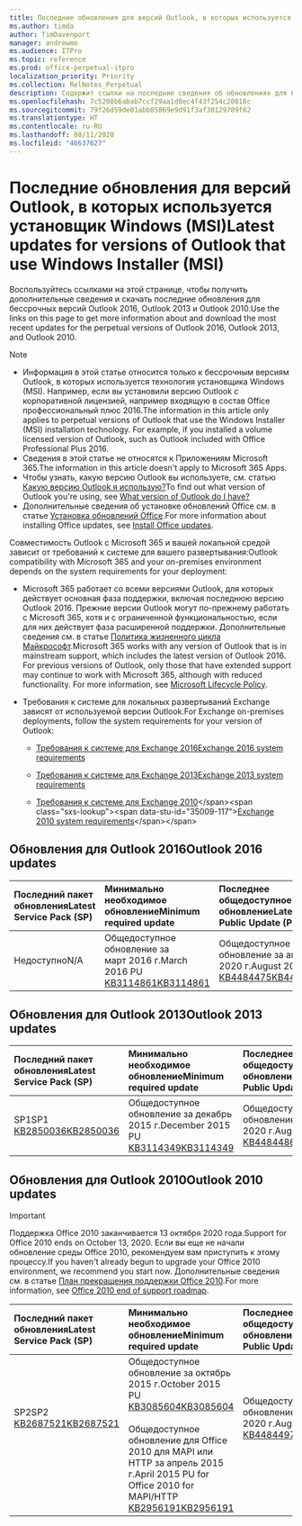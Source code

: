 ```yaml
---
title: Последние обновления для версий Outlook, в которых используется установщик Windows (MSI)
ms.author: timda
author: TimDavenport
manager: andrewmo
ms.audience: ITPro
ms.topic: reference
ms.prod: office-perpetual-itpro
localization_priority: Priority
ms.collection: RelNotes_Perpetual
description: Содержит ссылки на последние сведения об обновлениях для бессрочных версий Outlook 2016, Outlook 2013 и Outlook 2010 для ИТ-специалистов
ms.openlocfilehash: 7c5208b6abab7ccf29aa1d8ec4f43f254c20018c
ms.sourcegitcommit: 79f26d59de01abb85869e9d91f3af30129709f62
ms.translationtype: HT
ms.contentlocale: ru-RU
ms.lasthandoff: 08/11/2020
ms.locfileid: "46637627"
---
```

# <a name="latest-updates-for-versions-of-outlook-that-use-windows-installer-msi"></a><span data-ttu-id="35009-103">Последние обновления для версий Outlook, в которых используется установщик Windows (MSI)</span><span class="sxs-lookup"><span data-stu-id="35009-103">Latest updates for versions of Outlook that use Windows Installer (MSI)</span></span>

<span data-ttu-id="35009-104">Воспользуйтесь ссылками на этой странице, чтобы получить дополнительные сведения и скачать последние обновления для бессрочных версий Outlook 2016, Outlook 2013 и Outlook 2010.</span><span class="sxs-lookup"><span data-stu-id="35009-104">Use the links on this page to get more information about and download the most recent updates for the perpetual versions of Outlook 2016, Outlook 2013, and Outlook 2010.</span></span>
  
> [!NOTE]
> - <span data-ttu-id="35009-p101">Информация в этой статье относится только к бессрочным версиям Outlook, в которых используется технология установщика Windows (MSI). Например, если вы установили версию Outlook с корпоративной лицензией, например входящую в состав Office профессиональный плюс 2016.</span><span class="sxs-lookup"><span data-stu-id="35009-p101">The information in this article only applies to perpetual versions of Outlook that use the Windows Installer (MSI) installation technology. For example, if you installed a volume licensed version of Outlook, such as Outlook included with Office Professional Plus 2016.</span></span>
> - <span data-ttu-id="35009-107">Сведения в этой статье не относятся к Приложениям Microsoft 365.</span><span class="sxs-lookup"><span data-stu-id="35009-107">The information in this article doesn't apply to Microsoft 365 Apps.</span></span>
> - <span data-ttu-id="35009-108">Чтобы узнать, какую версию Outlook вы используете, см. статью [Какую версию Outlook я использую?](https://support.office.com/article/b3a9568c-edb5-42b9-9825-d48d82b2257c)</span><span class="sxs-lookup"><span data-stu-id="35009-108">To find out what version of Outlook you're using, see [What version of Outlook do I have?](https://support.office.com/article/b3a9568c-edb5-42b9-9825-d48d82b2257c)</span></span>
> - <span data-ttu-id="35009-109">Дополнительные сведения об установке обновлений Office см. в статье [Установка обновлений Office](https://support.office.com/article/2ab296f3-7f03-43a2-8e50-46de917611c5).</span><span class="sxs-lookup"><span data-stu-id="35009-109">For more information about installing Office updates, see [Install Office updates](https://support.office.com/article/2ab296f3-7f03-43a2-8e50-46de917611c5).</span></span> 
  
<span data-ttu-id="35009-110">Совместимость Outlook с Microsoft 365 и вашей локальной средой зависит от требований к системе для вашего развертывания:</span><span class="sxs-lookup"><span data-stu-id="35009-110">Outlook compatibility with Microsoft 365 and your on-premises environment depends on the system requirements for your deployment:</span></span>
  
- <span data-ttu-id="35009-p102">Microsoft 365 работает со всеми версиями Outlook, для которых действует основная фаза поддержки, включая последнюю версию Outlook 2016. Прежние версии Outlook могут по-прежнему работать с Microsoft 365, хотя и с ограниченной функциональностью, если для них действует фаза расширенной поддержки. Дополнительные сведения см. в статье [Политика жизненного цикла Майкрософт](https://support.microsoft.com/lifecycle).</span><span class="sxs-lookup"><span data-stu-id="35009-p102">Microsoft 365 works with any version of Outlook that is in mainstream support, which includes the latest version of Outlook 2016. For previous versions of Outlook, only those that have extended support may continue to work with Microsoft 365, although with reduced functionality. For more information, see [Microsoft Lifecycle Policy](https://support.microsoft.com/lifecycle).</span></span>
    
- <span data-ttu-id="35009-114">Требования к системе для локальных развертываний Exchange зависят от используемой версии Outlook.</span><span class="sxs-lookup"><span data-stu-id="35009-114">For Exchange on-premises deployments, follow the system requirements for your version of Outlook:</span></span>
    
  - [<span data-ttu-id="35009-115">Требования к системе для Exchange 2016</span><span class="sxs-lookup"><span data-stu-id="35009-115">Exchange 2016 system requirements</span></span>](https://docs.microsoft.com/Exchange/plan-and-deploy/system-requirements)
    
  - [<span data-ttu-id="35009-116">Требования к системе для Exchange 2013</span><span class="sxs-lookup"><span data-stu-id="35009-116">Exchange 2013 system requirements</span></span>](https://docs.microsoft.com/exchange/exchange-2013-system-requirements-exchange-2013-help)
    
  - <span data-ttu-id="35009-117">[Требования к системе для Exchange 2010](https://docs.microsoft.com/previous-versions/office/exchange-server-2010/aa996719(v=exchg.141))</span><span class="sxs-lookup"><span data-stu-id="35009-117">[Exchange 2010 system requirements](https://docs.microsoft.com/previous-versions/office/exchange-server-2010/aa996719(v=exchg.141))</span></span>

   
## <a name="outlook-2016-updates"></a><span data-ttu-id="35009-118">Обновления для Outlook 2016</span><span class="sxs-lookup"><span data-stu-id="35009-118">Outlook 2016 updates</span></span>

|<span data-ttu-id="35009-119">**Последний пакет обновления**</span><span class="sxs-lookup"><span data-stu-id="35009-119">**Latest Service Pack (SP)**</span></span>|<span data-ttu-id="35009-120">**Минимально необходимое обновление**</span><span class="sxs-lookup"><span data-stu-id="35009-120">**Minimum required update**</span></span>|<span data-ttu-id="35009-121">**Последнее общедоступное обновление**</span><span class="sxs-lookup"><span data-stu-id="35009-121">**Latest Public Update (PU)**</span></span>|
|:-----|:-----|:-----|
|<span data-ttu-id="35009-122">Недоступно</span><span class="sxs-lookup"><span data-stu-id="35009-122">N/A</span></span>  <br/> |<span data-ttu-id="35009-123">Общедоступное обновление за март 2016 г.</span><span class="sxs-lookup"><span data-stu-id="35009-123">March 2016 PU</span></span> <br/>[<span data-ttu-id="35009-124">KB3114861</span><span class="sxs-lookup"><span data-stu-id="35009-124">KB3114861</span></span>](https://support.microsoft.com/help/3114861) <br/> |<span data-ttu-id="35009-125">Общедоступное обновление за август 2020 г.</span><span class="sxs-lookup"><span data-stu-id="35009-125">August 2020 PU</span></span> <br/>[<span data-ttu-id="35009-126">KB4484475</span><span class="sxs-lookup"><span data-stu-id="35009-126">KB4484475</span></span>](https://support.microsoft.com/help/4484475) 

## <a name="outlook-2013-updates"></a><span data-ttu-id="35009-127">Обновления для Outlook 2013</span><span class="sxs-lookup"><span data-stu-id="35009-127">Outlook 2013 updates</span></span>

|<span data-ttu-id="35009-128">**Последний пакет обновления**</span><span class="sxs-lookup"><span data-stu-id="35009-128">**Latest Service Pack (SP)**</span></span>|<span data-ttu-id="35009-129">**Минимально необходимое обновление**</span><span class="sxs-lookup"><span data-stu-id="35009-129">**Minimum required update**</span></span>|<span data-ttu-id="35009-130">**Последнее общедоступное обновление**</span><span class="sxs-lookup"><span data-stu-id="35009-130">**Latest Public Update (PU)**</span></span>|
|:-----|:-----|:-----|
|<span data-ttu-id="35009-131">SP1</span><span class="sxs-lookup"><span data-stu-id="35009-131">SP1</span></span>  <br/>[<span data-ttu-id="35009-132">KB2850036</span><span class="sxs-lookup"><span data-stu-id="35009-132">KB2850036</span></span>](https://go.microsoft.com/fwlink/p/?LinkId=512538) <br/> |<span data-ttu-id="35009-133">Общедоступное обновление за декабрь 2015 г.</span><span class="sxs-lookup"><span data-stu-id="35009-133">December 2015 PU</span></span> <br/>[<span data-ttu-id="35009-134">KB3114349</span><span class="sxs-lookup"><span data-stu-id="35009-134">KB3114349</span></span>](https://support.microsoft.com/kb/3114349) <br/> |<span data-ttu-id="35009-135">Общедоступное обновление за август 2020 г.</span><span class="sxs-lookup"><span data-stu-id="35009-135">August 2020 PU</span></span> <br/>[<span data-ttu-id="35009-136">KB4484486</span><span class="sxs-lookup"><span data-stu-id="35009-136">KB4484486</span></span>](https://support.microsoft.com/help/4484486)  |
   
## <a name="outlook-2010-updates"></a><span data-ttu-id="35009-137">Обновления для Outlook 2010</span><span class="sxs-lookup"><span data-stu-id="35009-137">Outlook 2010 updates</span></span>
> [!IMPORTANT]
> <span data-ttu-id="35009-138">Поддержка Office 2010 заканчивается 13 октября 2020 года.</span><span class="sxs-lookup"><span data-stu-id="35009-138">Support for Office 2010 ends on October 13, 2020.</span></span> <span data-ttu-id="35009-139">Если вы еще не начали обновление среды Office 2010, рекомендуем вам приступить к этому процессу.</span><span class="sxs-lookup"><span data-stu-id="35009-139">If you haven't already begun to upgrade your Office 2010 environment, we recommend you start now.</span></span> <span data-ttu-id="35009-140">Дополнительные сведения см. в статье [План прекращения поддержки Office 2010](https://docs.microsoft.com/DeployOffice/office-2010-end-support-roadmap).</span><span class="sxs-lookup"><span data-stu-id="35009-140">For more information, see [Office 2010 end of support roadmap](https://docs.microsoft.com/DeployOffice/office-2010-end-support-roadmap).</span></span>

|<span data-ttu-id="35009-141">**Последний пакет обновления**</span><span class="sxs-lookup"><span data-stu-id="35009-141">**Latest Service Pack (SP)**</span></span>|<span data-ttu-id="35009-142">**Минимально необходимое обновление**</span><span class="sxs-lookup"><span data-stu-id="35009-142">**Minimum required update**</span></span>|<span data-ttu-id="35009-143">**Последнее общедоступное обновление**</span><span class="sxs-lookup"><span data-stu-id="35009-143">**Latest Public Update (PU)**</span></span>|
|:-----|:-----|:-----|
|<span data-ttu-id="35009-144">SP2</span><span class="sxs-lookup"><span data-stu-id="35009-144">SP2</span></span> <br/>[<span data-ttu-id="35009-145">KB2687521</span><span class="sxs-lookup"><span data-stu-id="35009-145">KB2687521</span></span>](https://go.microsoft.com/fwlink/p/?LinkId=512542) <br><br><br><br/> |<span data-ttu-id="35009-146">Общедоступное обновление за октябрь 2015 г.</span><span class="sxs-lookup"><span data-stu-id="35009-146">October 2015 PU</span></span> <br/> [<span data-ttu-id="35009-147">KB3085604</span><span class="sxs-lookup"><span data-stu-id="35009-147">KB3085604</span></span>](https://support.microsoft.com/kb/3085604) <br/><br/>  <span data-ttu-id="35009-148">Общедоступное обновление для Office 2010 для MAPI или HTTP за апрель 2015 г.</span><span class="sxs-lookup"><span data-stu-id="35009-148">April 2015 PU for Office 2010 for MAPI/HTTP</span></span> <br/> [<span data-ttu-id="35009-149">KB2956191</span><span class="sxs-lookup"><span data-stu-id="35009-149">KB2956191</span></span>](https://support.microsoft.com/help/2956191/april-14-2015-update-for-office-2010-kb2956191) <br/> |<span data-ttu-id="35009-150">Общедоступное обновление за август 2020 г.</span><span class="sxs-lookup"><span data-stu-id="35009-150">August 2020 PU</span></span> <br/>[<span data-ttu-id="35009-151">KB4484497</span><span class="sxs-lookup"><span data-stu-id="35009-151">KB4484497</span></span>](https://support.microsoft.com/help/4484497) <br><br><br><br/>|
   

